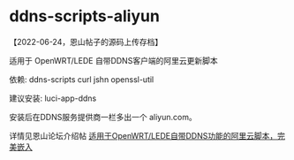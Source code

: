 # ddns-scripts-aliyun
【2022-06-24，恩山帖子的源码上传存档】

适用于 OpenWRT/LEDE 自带DDNS客户端的阿里云更新脚本

依赖: ddns-scripts curl jshn openssl-util

建议安装: luci-app-ddns

安装后在DDNS服务提供商一栏多出一个 aliyun.com。

详情见恩山论坛介绍帖 [适用于OpenWRT/LEDE自带DDNS功能的阿里云脚本，完美嵌入](http://www.right.com.cn/forum/thread-267501-1-1.html)
